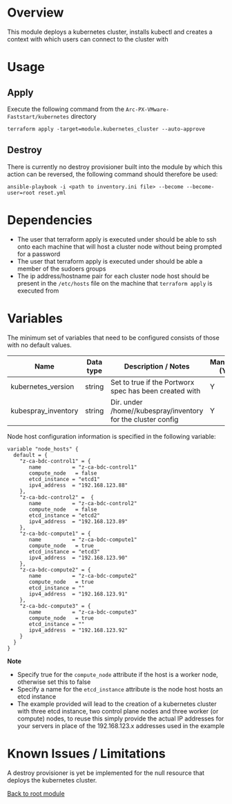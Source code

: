 # Overview

This module deploys a kubernetes cluster, installs kubectl and creates a context with which users can connect to the cluster with

# Usage

## Apply

Execute the following command from the `Arc-PX-VMware-Faststart/kubernetes` directory
```
terraform apply -target=module.kubernetes_cluster --auto-approve 
```

## Destroy

There is currently no destroy provisioner built into the module by which this action can be reversed, the following command should therefore be used:
```
ansible-playbook -i <path to inventory.ini file> --become --become-user=root reset.yml
```

# Dependencies

- The user that terraform apply is executed under should be able to ssh onto each machine that will host a cluster node without being prompted for a password
- The user that terraform apply is executed under should be able a member of the sudoers groups
- The ip address/hostname pair for each cluster node host should be present in the `/etc/hosts` file on the machine that `terraform apply` is executed from

# Variables

The minimum set of variables that need to be configured consists of those with no default values.

| Name                        | Data type | Description / Notes                                                 | Mandatory (Y/N) | Default Value                   |
|-----------------------------|-----------|---------------------------------------------------------------------|-----------------|---------------------------------|
| kubernetes_version          | string    | Set to true if the Portworx spec has been created with              |        Y        | 1.19.7                          |
| kubespray_inventory         | string    | Dir. under /home/<user>/kubespray/inventory for the cluster config  |        Y        | ca_bdc                          |

Node host configuration information is specified in the following variable:
```
variable "node_hosts" {
  default = {
    "z-ca-bdc-control1" = {
       name          = "z-ca-bdc-control1"
       compute_node   = false
       etcd_instance = "etcd1"
       ipv4_address  = "192.168.123.88"
    },
    "z-ca-bdc-control2" =  {
       name          = "z-ca-bdc-control2"
       compute_node   = false
       etcd_instance = "etcd2"
       ipv4_address  = "192.168.123.89"
    },
    "z-ca-bdc-compute1" = {
       name          = "z-ca-bdc-compute1"
       compute_node   = true
       etcd_instance = "etcd3"
       ipv4_address  = "192.168.123.90"
    },
    "z-ca-bdc-compute2" = {
       name          = "z-ca-bdc-compute2"
       compute_node   = true
       etcd_instance = ""
       ipv4_address  = "192.168.123.91"
    },
    "z-ca-bdc-compute3" = {
       name          = "z-ca-bdc-compute3"
       compute_node   = true
       etcd_instance = ""
       ipv4_address  = "192.168.123.92"
    }
  }
}
```
**Note**
- Specify true for the `compute_node` attribute if the host is a worker node, otherwise set this to false
- Specify a name for the `etcd_instance` attribute is the node host hosts an etcd instance
- The example provided will lead to the creation of a kubernetes cluster with three etcd instance, two control plane nodes and three worker (or compute) nodes, to reuse
  this simply provide the actual IP addresses for your servers in place of the 192.168.123.x addresses used in the example

# Known Issues / Limitations

A destroy provisioner is yet be implemented for the null resource that deploys the kubernetes cluster. 

[Back to root module](https://github.com/PureStorage-OpenConnect/arc-px-vmware-faststart/blob/main/README.md)

